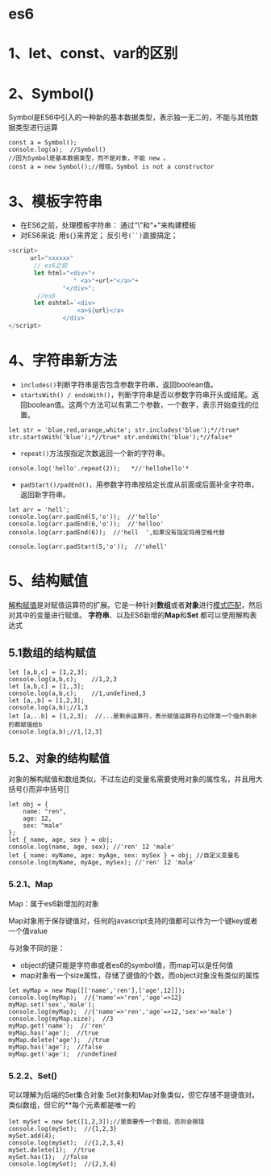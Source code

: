 # es6

# 1、let、const、var的区别

# 2、Symbol()

Symbol是ES6中引入的一种新的基本数据类型，表示独一无二的，不能与其他数据类型进行运算

```
const a = Symbol();
console.log(a);  //Symbol()
//因为Symbol是基本数据类型，而不是对象，不能 new 。
const a = new Symbol();//报错，Symbol is not a constructor
```

# 3、模板字符串

- 在ES6之前，处理模板字符串：
  通过“\”和“+”来构建模板
- 对ES6来说:
  用`${}`来界定；
  反引号`(``)`直接搞定；

```js
<script>
      url="xxxxxx"
       // es6之前
       let html="<div>"+
                  " <a>"+url+"</a>"+
               "</div>";
		//es6
       let eshtml=`<div>
                   <a>${url}</a>
               </div>`
</script>
```

# 4、字符串新方法

- `includes()`判断字符串是否包含参数字符串，返回boolean值。
- `startsWith() / endsWith()`，判断字符串是否以参数字符串开头或结尾。返回boolean值。这两个方法可以有第二个参数，一个数字，表示开始查找的位置。

```
let str = 'blue,red,orange,white'; str.includes('blue');*//true* str.startsWith('blue');*//true* str.endsWith('blue');*//false*
```

- `repeat()`方法按指定次数返回一个新的字符串。

```
console.log('hello'.repeat(2));   *//'hellohello'*
```

- `padStart()/padEnd()`，用参数字符串按给定长度从前面或后面补全字符串，返回新字符串。

```
let arr = 'hell';
console.log(arr.padEnd(5,'o'));  //'hello'
console.log(arr.padEnd(6,'o'));  //'helloo'
console.log(arr.padEnd(6));  //'hell  ',如果没有指定将用空格代替

console.log(arr.padStart(5,'o'));  //'ohell'
```

# 5、结构赋值

[解构赋值](https://so.csdn.net/so/search?q=解构赋值&spm=1001.2101.3001.7020)是对赋值运算符的扩展。它是一种针对**数组**或者**对象**进行[模式匹配](https://so.csdn.net/so/search?q=模式匹配&spm=1001.2101.3001.7020)，然后对其中的变量进行赋值。
**字符串**、以及ES6新增的**Map**和**Set** 都可以使用解构表达式

## 5.1数组的结构赋值

```
let [a,b,c] = [1,2,3];
console.log(a,b,c);    //1,2,3
let [a,b,c] = [1,,3];
console.log(a,b,c);    //1,undefined,3
let [a,,b] = [1,2,3];
console.log(a,b);//1,3
let [a,..b] = [1,2,3];  //...是剩余运算符，表示赋值运算符右边除第一个值外剩余的都赋值给b
console.log(a,b);//1,[2,3]
```

## 5.2、对象的结构赋值

对象的解构赋值和数组类似，不过左边的变量名需要使用对象的属性名，并且用大括号{}而非中括号[]

```
let obj = { 
	name: "ren", 
	age: 12, 
	sex: "male" 
};
let { name, age, sex } = obj;
console.log(name, age, sex); //'ren' 12 'male'
let { name: myName, age: myAge, sex: mySex } = obj; //自定义变量名
console.log(myName, myAge, mySex); //'ren' 12 'male'
```

### 5.2.1、Map

Map：属于es6新增加的对象

Map对象用于保存键值对，任何的javascript支持的值都可以作为一个键key或者一个值value

与对象不同的是：

- object的键只能是字符串或者es6的symbol值，而map可以是任何值
- map对象有一个size属性，存储了键值的个数，而object对象没有类似的属性

```
let myMap = new Map([['name','ren'],['age',12]]);
console.log(myMap);  //{'name'=>'ren','age'=>12}
myMap.set('sex','male');
console.log(myMap);  //{'name'=>'ren','age'=>12,'sex'=>'male'}
console.log(myMap.size);  //3
myMap.get('name');  //'ren'
myMap.has('age');  //true
myMap.delete('age');  //true
myMap.has('age');  //false
myMap.get('age');  //undefined
```

### 5.2.2、Set()

可以理解为后端的Set集合对象
Set对象和Map对象类似，但它存储不是键值对。类似数组，但它的**每个元素都是唯一的

```
let mySet = new Set([1,2,3]);//里面要传一个数组，否则会报错
console.log(mySet);  //{1,2,3}
mySet.add(4);
console.log(mySet);  //{1,2,3,4}
mySet.delete(1);  //true
mySet.has(1);  //false
console.log(mySet);  //{2,3,4}
```

